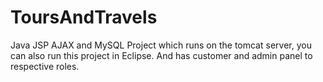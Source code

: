 # ToursAndTravels
Java JSP AJAX and MySQL Project which runs on the  tomcat server, you can also run this project in Eclipse.  And has customer and admin panel to respective roles.
